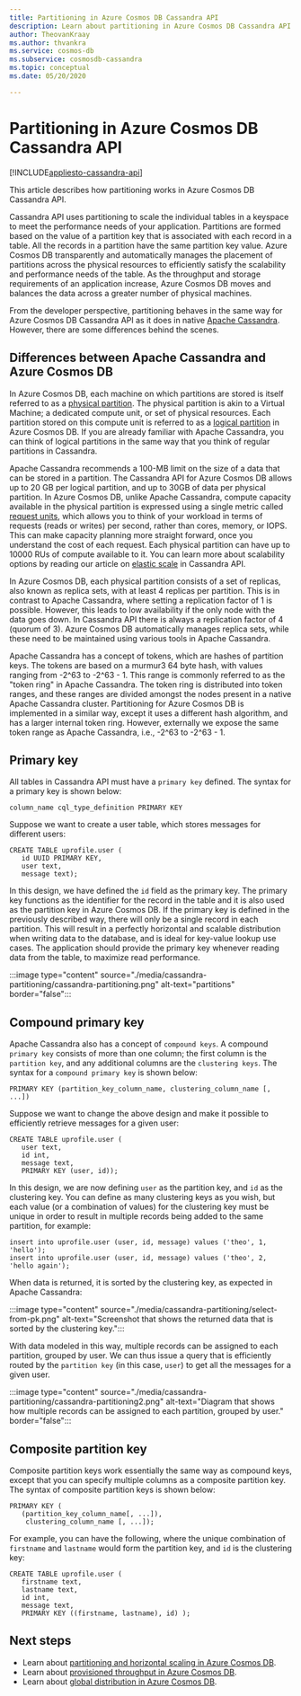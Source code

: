 ```yaml
---
title: Partitioning in Azure Cosmos DB Cassandra API
description: Learn about partitioning in Azure Cosmos DB Cassandra API
author: TheovanKraay
ms.author: thvankra
ms.service: cosmos-db
ms.subservice: cosmosdb-cassandra
ms.topic: conceptual
ms.date: 05/20/2020

---
```


# Partitioning in Azure Cosmos DB Cassandra API
[!INCLUDE[appliesto-cassandra-api](includes/appliesto-cassandra-api.md)]

This article describes how partitioning works in Azure Cosmos DB Cassandra API. 

Cassandra API uses partitioning to scale the individual tables in a keyspace to meet the performance needs of your application. Partitions are formed based on the value of a partition key that is associated with each record in a table. All the records in a partition have the same partition key value. Azure Cosmos DB transparently and automatically manages the placement of partitions across the physical resources to efficiently satisfy the scalability and performance needs of the table. As the throughput and storage requirements of an application increase, Azure Cosmos DB moves and balances the data across a greater number of physical machines.

From the developer perspective, partitioning behaves in the same way for Azure Cosmos DB Cassandra API as it does in native [Apache Cassandra](https://cassandra.apache.org/). However, there are some differences behind the scenes. 


## Differences between Apache Cassandra and Azure Cosmos DB

In Azure Cosmos DB, each machine on which partitions are stored is itself referred to as a [physical partition](partitioning-overview.md#physical-partitions). The physical partition is akin to a Virtual Machine; a dedicated compute unit, or set of physical resources. Each partition stored on this compute unit is referred to as a [logical partition](partitioning-overview.md#logical-partitions) in Azure Cosmos DB. If you are already familiar with Apache Cassandra, you can think of logical partitions in the same way that you think of regular partitions in Cassandra. 

Apache Cassandra recommends a 100-MB limit on the size of a data that can be stored in a partition. The Cassandra API for Azure Cosmos DB allows up to 20 GB per logical partition, and up to 30GB of data per physical partition. In Azure Cosmos DB, unlike Apache Cassandra, compute capacity available in the physical partition is expressed using a single metric called [request units](request-units.md), which allows you to think of your workload in terms of requests (reads or writes) per second, rather than cores, memory, or IOPS. This can make capacity planning more straight forward, once you understand the cost of each request. Each physical partition can have up to 10000 RUs of compute available to it. You can learn more about scalability options by reading our article on [elastic scale](manage-scale-cassandra.md) in Cassandra API. 

In Azure Cosmos DB, each physical partition consists of a set of replicas, also known as replica sets, with at least 4 replicas per partition. This is in contrast to Apache Cassandra, where setting a replication factor of 1 is possible. However, this leads to low availability if the only node with the data goes down. In Cassandra API there is always a replication factor of 4 (quorum of 3). Azure Cosmos DB automatically manages replica sets, while these need to be maintained using various tools in Apache Cassandra. 

Apache Cassandra has a concept of tokens, which are hashes of partition keys. The tokens are based on a murmur3 64 byte hash, with values ranging from -2^63 to -2^63 - 1. This range is commonly referred to as the "token ring" in Apache Cassandra. The token ring is distributed into token ranges, and these ranges are divided amongst the nodes present in a native Apache Cassandra cluster. Partitioning for Azure Cosmos DB is implemented in a similar way, except it uses a different hash algorithm, and has a larger internal token ring. However, externally we expose the same token range as Apache Cassandra, i.e., -2^63 to -2^63 - 1.


## Primary key

All tables in Cassandra API must have a `primary key` defined. The syntax for a primary key is shown below:

```shell
column_name cql_type_definition PRIMARY KEY
```

Suppose we want to create a user table, which stores messages for different users:

```shell
CREATE TABLE uprofile.user ( 
   id UUID PRIMARY KEY, 
   user text,  
   message text);
```

In this design, we have defined the `id` field as the primary key. The primary key functions as the identifier for the record in the table and it is also used as the partition key in Azure Cosmos DB. If the primary key is defined in the previously described way, there will only be a single record in each partition. This will result in a perfectly horizontal and scalable distribution when writing data to the database, and is ideal for key-value lookup use cases. The application should provide the primary key whenever reading data from the table, to maximize read performance. 

:::image type="content" source="./media/cassandra-partitioning/cassandra-partitioning.png" alt-text="partitions" border="false":::


## Compound primary key

Apache Cassandra also has a concept of  `compound keys`. A compound `primary key` consists of more than one column; the first column is the `partition key`, and any additional columns are the `clustering keys`. The syntax for a `compound primary key` is shown below:

```shell
PRIMARY KEY (partition_key_column_name, clustering_column_name [, ...])
```

Suppose we want to change the above design and make it possible to efficiently retrieve messages for a given user:

```shell
CREATE TABLE uprofile.user (
   user text,  
   id int, 
   message text, 
   PRIMARY KEY (user, id));
```

In this design, we are now defining `user` as the partition key, and `id` as the clustering key. You can define as many clustering keys as you wish, but each value (or a combination of values) for the clustering key must be unique in order to result in multiple records being added to the same partition, for example:

```shell
insert into uprofile.user (user, id, message) values ('theo', 1, 'hello');
insert into uprofile.user (user, id, message) values ('theo', 2, 'hello again');
```

When data is returned, it is sorted by the clustering key, as expected in Apache Cassandra:

:::image type="content" source="./media/cassandra-partitioning/select-from-pk.png" alt-text="Screenshot that shows the returned data that is sorted by the clustering key.":::

With data modeled in this way, multiple records can be assigned to each partition, grouped by user. We can thus issue a query that is efficiently routed by the `partition key` (in this case, `user`) to get all the messages for a given user. 

:::image type="content" source="./media/cassandra-partitioning/cassandra-partitioning2.png" alt-text="Diagram that shows how multiple records can be assigned to each partition, grouped by user." border="false":::


## Composite partition key

Composite partition keys work essentially the same way as compound keys, except that you can specify multiple columns as a composite partition key. The syntax of composite partition keys is shown below:

```shell
PRIMARY KEY (
   (partition_key_column_name[, ...]), 
    clustering_column_name [, ...]);
```
For example, you can have the following, where the unique combination of `firstname` and `lastname` would form the partition key, and `id` is the clustering key:

```shell
CREATE TABLE uprofile.user ( 
   firstname text, 
   lastname text,
   id int,  
   message text, 
   PRIMARY KEY ((firstname, lastname), id) );
```

## Next steps

* Learn about [partitioning and horizontal scaling in Azure Cosmos DB](partitioning-overview.md).
* Learn about [provisioned throughput in Azure Cosmos DB](request-units.md).
* Learn about [global distribution in Azure Cosmos DB](distribute-data-globally.md).
